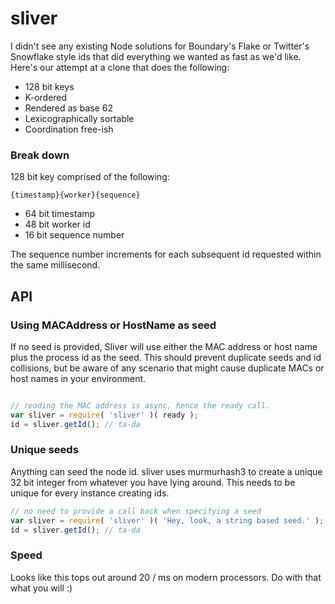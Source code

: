 # sliver
I didn't see any existing Node solutions for Boundary's Flake or Twitter's Snowflake style ids that did everything we wanted as fast as we'd like. Here's our attempt at a clone that does the following:

 * 128 bit keys
 * K-ordered
 * Rendered as base 62
 * Lexicographically sortable
 * Coordination free-ish

### Break down
128 bit key comprised of the following:

`{timestamp}{worker}{sequence}`

 * 64 bit timestamp
 * 48 bit worker id
 * 16 bit sequence number

The sequence number increments for each subsequent id requested within the same millisecond.

## API

### Using MACAddress or HostName as seed
If no seed is provided, Sliver will use either the MAC address or host name plus the process id as the seed. This should prevent duplicate seeds and id collisions, but be aware of any scenario that might cause duplicate MACs or host names in your environment.

```javascript

// reading the MAC address is async, hence the ready call.
var sliver = require( 'sliver' )( ready );
id = sliver.getId(); // ta-da
```

### Unique seeds
Anything can seed the node id. sliver uses murmurhash3 to create a unique 32 bit integer from whatever you have lying around. This needs to be unique for every instance creating ids.

```javascript
// no need to provide a call back when specifying a seed
var sliver = require( 'sliver' )( 'Hey, look, a string based seed.' );
id = sliver.getId(); // ta-da
```

### Speed
Looks like this tops out around 20 / ms on modern processors. Do with that what you will :)
